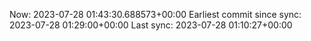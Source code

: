 Now: 2023-07-28 01:43:30.688573+00:00 Earliest commit since sync: 2023-07-28 01:29:00+00:00 Last sync: 2023-07-28 01:10:27+00:00
